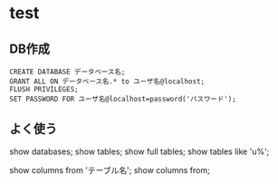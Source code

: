 # test

## DB作成
    CREATE DATABASE データベース名;
    GRANT ALL ON データベース名.* to ユーザ名@localhost;
    FLUSH PRIVILEGES;
    SET PASSWORD FOR ユーザ名@localhost=password('パスワード');

## よく使う
show databases;
show tables;
show full tables;
show tables like 'u%';

show columns from 'テーブル名';
show columns from;
